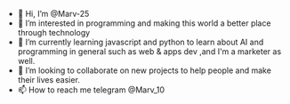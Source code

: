 - 👋 Hi, I’m @Marv-25
- 👀 I’m interested in programming and making this world a better place through technology 
- 🌱 I’m currently learning javascript and python to learn about AI and programming in general such as web & apps dev ,and I'm a marketer as well. 
- 💞️ I’m looking to collaborate on new projects to help people and make their lives easier. 
- 📫 How to reach me telegram @Marv_10

<!---
Marv-25/Marv-25 is a ✨ special ✨ repository because its `README.md` (this file) appears on your GitHub profile.
You can click the Preview link to take a look at your changes.
--->
